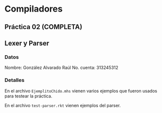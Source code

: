 # Compiladores
## Práctica 02 (COMPLETA)
## Lexer y Parser

### Datos
Nombre: González Alvarado Raúl
No. cuenta: 313245312

### Detalles
En el archivo `EjemplitoChido.mhs` vienen varios ejemplos que fueron usados para testear la práctica.

En el archivo `test-parser.rkt` vienen ejemplos del parser.
